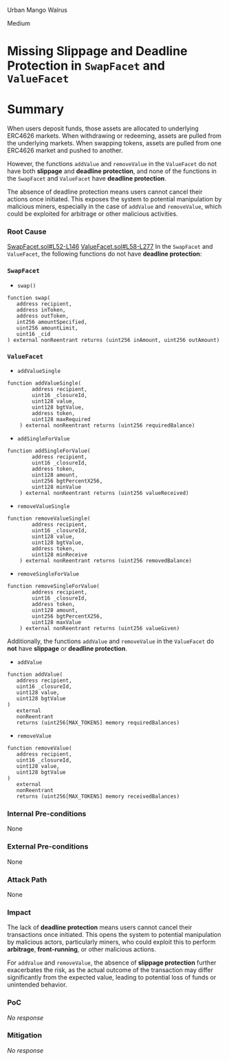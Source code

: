 Urban Mango Walrus

Medium

# Missing Slippage and Deadline Protection in `SwapFacet` and `ValueFacet`

 # Summary

When users deposit funds, those assets are allocated to underlying ERC4626 markets. When withdrawing or redeeming, assets are pulled from the underlying markets. When swapping tokens, assets are pulled from one ERC4626 market and pushed to another.

However, the functions `addValue` and `removeValue` in the `ValueFacet` do not have both **slippage** and **deadline protection**, and none of the functions in the `SwapFacet` and `ValueFacet` have **deadline protection**.

The absence of deadline protection means users cannot cancel their actions once initiated. This exposes the system to potential manipulation by malicious miners, especially in the case of `addValue` and `removeValue`, which could be exploited for arbitrage or other malicious activities.


### Root Cause
[SwapFacet.sol#L52-L146](https://github.com/sherlock-audit/2025-04-burve/blob/main/Burve/src/multi/facets/SwapFacet.sol#L52-L146)
[ValueFacet.sol#L58-L277](https://github.com/sherlock-audit/2025-04-burve/blob/main/Burve/src/multi/facets/ValueFacet.sol#L58-L277)
In the `SwapFacet` and `ValueFacet`, the following functions do not have **deadline protection**:

### `SwapFacet`

- `swap()`
```solidity
function swap(
   address recipient,
   address inToken,
   address outToken,
   int256 amountSpecified,
   uint256 amountLimit,
   uint16 _cid
) external nonReentrant returns (uint256 inAmount, uint256 outAmount)
```

### `ValueFacet`

- `addValueSingle`
```solidity
function addValueSingle(
        address recipient,
        uint16 _closureId,
        uint128 value,
        uint128 bgtValue,
        address token,
        uint128 maxRequired
    ) external nonReentrant returns (uint256 requiredBalance)
```

- `addSingleForValue`
```solidity
function addSingleForValue(
        address recipient,
        uint16 _closureId,
        address token,
        uint128 amount,
        uint256 bgtPercentX256,
        uint128 minValue
    ) external nonReentrant returns (uint256 valueReceived)
```

- `removeValueSingle`
```solidity
function removeValueSingle(
        address recipient,
        uint16 _closureId,
        uint128 value,
        uint128 bgtValue,
        address token,
        uint128 minReceive
    ) external nonReentrant returns (uint256 removedBalance)
```

- `removeSingleForValue`
```solidity
function removeSingleForValue(
        address recipient,
        uint16 _closureId,
        address token,
        uint128 amount,
        uint256 bgtPercentX256,
        uint128 maxValue
    ) external nonReentrant returns (uint256 valueGiven)
```

Additionally, the functions `addValue` and `removeValue` in the `ValueFacet` do **not** have **slippage** or **deadline protection**.

- `addValue`
```solidity
function addValue(
   address recipient,
   uint16 _closureId,
   uint128 value,
   uint128 bgtValue
)
   external
   nonReentrant
   returns (uint256[MAX_TOKENS] memory requiredBalances)
```

- `removeValue`
```solidity
function removeValue(
   address recipient,
   uint16 _closureId,
   uint128 value,
   uint128 bgtValue
)
   external
   nonReentrant
   returns (uint256[MAX_TOKENS] memory receivedBalances)
```



### Internal Pre-conditions

None

### External Pre-conditions

None

### Attack Path

None

### Impact

The lack of **deadline protection** means users cannot cancel their transactions once initiated. This opens the system to potential manipulation by malicious actors, particularly miners, who could exploit this to perform **arbitrage**, **front-running**, or other malicious actions.

For `addValue` and `removeValue`, the absence of **slippage protection** further exacerbates the risk, as the actual outcome of the transaction may differ significantly from the expected value, leading to potential loss of funds or unintended behavior.


### PoC

_No response_

### Mitigation

_No response_